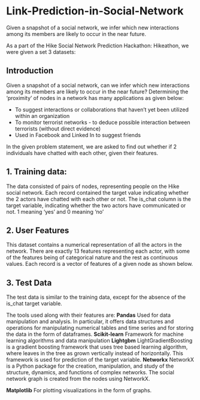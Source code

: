 # Link-Prediction-in-Social-Network
Given a snapshot of a social network,  we infer which new interactions among its members are likely to occur in the near future.

As a part of  the Hike Social Network Prediction Hackathon: Hikeathon, we were given a set 3 datasets:

## Introduction

Given a snapshot of a social network, can we infer which new interactions among its members are likely to occur in the near future?
Determining the ‘proximity’ of nodes in a network has many applications as given below:
- To suggest interactions or collaborations that haven’t yet been utilized within an organization
- To monitor terrorist networks - to deduce possible interaction between terrorists (without direct evidence) 
- Used in Facebook and Linked In to suggest friends

In the given problem statement, we are asked to find out whether if 2 individuals have  chatted with each other, given their features.


## 1.   Training data:
The data consisted of pairs of nodes, representing people on the Hike social network. 
Each record contained the target value indicating whether the 2 actors have chatted with each other or not.
The is_chat column is the target variable, indicating whether the two actors have communicated or not. 1 meaning ‘yes’ and 0 meaning ‘no’


##  2.   User Features
This dataset contains a numerical representation of all the actors in the network.
There are exactly 13 features representing each actor, with some of the features being of categorical nature and the rest as continuous values.
Each record is a vector of features of a given node as shown below.

## 3.    Test Data
The test data is similar to the training data, except for the absence of the is_chat target variable.


The tools used along with their features are:
**Pandas**	Used for data manipulation and analysis. In particular, it offers data structures and operations for manipulating numerical tables and time series and for storing the data in the form of dataframes.
**Scikit-learn**	Framework for machine learning algorithms and data manipulation
**Lightgbm**	LightGradientBoosting is a gradient boosting framework that uses tree based learning algorithm, where leaves in the tree as grown vertically instead of horizontally. This framework is used for prediction of the target variable.
**Networkx**	NetworkX is a Python package for the creation, manipulation, and study of the structure, dynamics, and functions of complex networks. The social network graph is created from the nodes using NetworkX.

**Matplotlib**	For plotting visualizations in the form of graphs.

